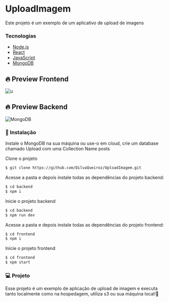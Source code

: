 # UploadImagem

Este projeto é um exemplo de um aplicativo de upload de imagens

### Tecnologias 
  - [Node.js](https://nodejs.org/en/)
  - [React](https://reactjs.org/)
  - [JavaScript](https://devdocs.io/javascript/)
  - [MongoDB](https://mongodb.com)

## 🔥 Preview Frontend
![u](https://user-images.githubusercontent.com/48795370/113368467-3c59cd00-9335-11eb-9398-4fb7ce3f577b.png)

## 🔥 Preview Backend
![MongoDB](https://user-images.githubusercontent.com/48795370/113367762-4bd81680-9333-11eb-8d90-b45acad6247c.png)

### 🚀 Instalação

Instale o MongoDB na sua máquina ou use-o em cloud, crie um database chamado Upload com uma Collection Name posts

Clone o projeto
```sh
$ git clone https://github.com/DilvaQueiroz/UploadImagem.git
```
Acesse a pasta e depois instale todas as dependências do projeto backend:
```sh
$ cd backend
$ npm i
```

Inicie o projeto backend 
```sh
$ cd backend
$ npm run dev
```

Acesse a pasta e depois instale todas as dependências do projeto frontend:
```sh
$ cd frontend
$ npm i
```

Inicie o projeto frontend
```sh
$ cd frontend
$ npm start
```

### 💻 Projeto
Esse projeto é um exemplo de aplicação de upload de imagem e executa tanto localmente como na hospedagem, utiliza s3 ou sua máquina local!💜

